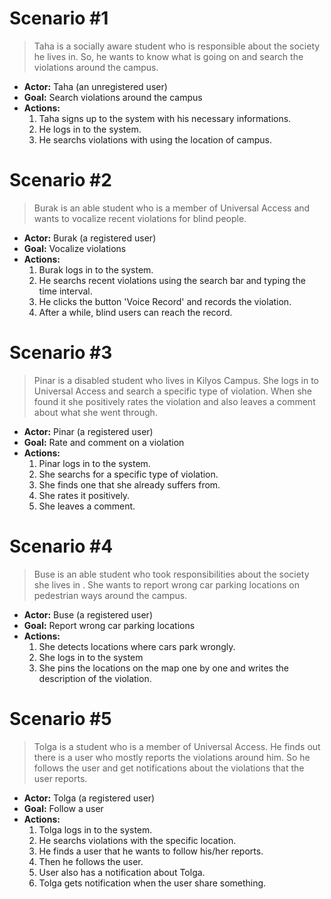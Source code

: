 # Scenario #1 #

> Taha is a socially aware student who is responsible about the society he lives in. So, he wants to know what is going on and search the violations around the campus.

  * **Actor:**  Taha (an unregistered user)
  * **Goal:** Search violations around the campus
  * **Actions:**
    1. Taha signs up to the system with his necessary informations.
    1. He logs in to the system.
    1. He searchs violations with using the location of campus.

# Scenario #2 #

> Burak is an able student who is a member of Universal Access and wants to vocalize recent violations for blind people.

  * **Actor:**  Burak (a registered user)
  * **Goal:** Vocalize violations
  * **Actions:**
    1. Burak logs in to the system.
    1. He searchs recent violations using the search bar and typing the time interval.
    1. He clicks the button 'Voice Record' and records the violation.
    1. After a while, blind users can reach the record.

# Scenario #3 #

> Pinar is a disabled student who lives in Kilyos Campus. She logs in to Universal Access and search a specific type of violation. When she found it she positively rates the violation and also leaves a comment about what she went through.

  * **Actor:** Pinar (a registered user)
  * **Goal:** Rate and comment on a violation
  * **Actions:**
    1. Pinar logs in to the system.
    1. She searchs for a specific type of violation.
    1. She finds one that she already suffers from.
    1. She rates it positively.
    1. She leaves a comment.

# Scenario #4 #

> Buse is an able student who took responsibilities about the society she lives in . She wants to report wrong car parking locations on pedestrian ways around the campus.

  * **Actor:**  Buse (a registered user)
  * **Goal:** Report wrong car parking locations
  * **Actions:**
    1. She detects locations where cars park wrongly.
    1. She logs in to the system
    1. She pins the locations on the map one by one and writes the description of the violation.

# Scenario #5 #

> Tolga is a student who is a member of Universal Access. He finds out there is a user who mostly reports the violations around him. So he follows the user and get notifications about the violations that the user reports.

  * **Actor:**  Tolga (a registered user)
  * **Goal:** Follow a user
  * **Actions:**
    1. Tolga logs in to the system.
    1. He searchs violations with the specific location.
    1. He finds a user that he wants to follow his/her reports.
    1. Then he follows the user.
    1. User also has a notification about Tolga.
    1. Tolga gets notification when the user share something.